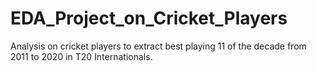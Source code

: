 # EDA_Project_on_Cricket_Players
Analysis on cricket players to extract best playing 11 of the decade from 2011 to 2020 in T20 Internationals.

